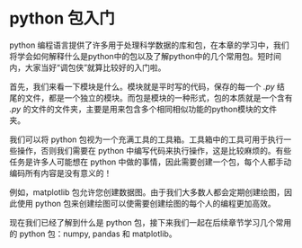 # python 包入门

python 编程语言提供了许多用于处理科学数据的库和包，在本章的学习中，我们将学会如何解释什么是python中的包以及了解python中的几个常用包。短时间内，大家当好“调包侠”就算比较好的入门啦。

首先，我们来看一下模块是什么。模块就是平时写的代码，保存的每一个 *.py* 结尾的文件，都是一个独立的模块。而包是模块的一种形式，包的本质就是一个含有 *.py* 的文件的文件夹，主要是用来包含多个相同相似功能的python模块的文件夹。

我们可以将 python 包视为一个充满工具的工具箱。工具箱中的工具可用于执行一些操作，否则我们需要在 python 中编写代码来执行操作，这是比较麻烦的。有些任务是许多人可能想在 python 中做的事情，因此需要创建一个包，每个人都手动编码所有内容是没有意义的！

例如，matplotlib 包允许您创建数据图。由于我们大多数人都会定期创建绘图，因此使用 python 包来创建绘图可以使需要创建绘图的每个人的编程更加高效。

现在我们已经了解到什么是 python 包，接下来我们一起在后续章节学习几个常用的 python 包：numpy, pandas 和 matplotlib。
